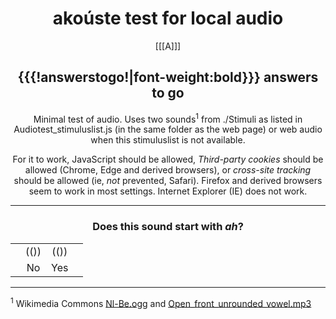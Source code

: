 <center>

# akoúste test for local audio

[[[A]]]

## {{{!answerstogo!|font-weight:bold}}} answers to go

Minimal test of audio. Uses two sounds<sup>1</sup> from ./Stimuli as listed in Audiotest_stimuluslist.js (in the same folder as the web page) or web audio when this stimuluslist is not available.

For it to work, JavaScript should be allowed, *Third-party cookies* should be allowed (Chrome, Edge and derived browsers),  or *cross-site tracking* should be allowed (ie, *not* prevented, Safari). Firefox and derived browsers seem to work in most settings. Internet Explorer (IE) does not work.

</center>

---------------------------

<center>

### Does this sound start with *ah*?

|     |      |      |     |
| ---:|:----:|:----:|:--- |
|     | (()) | (()) |     |
|     | No   | Yes  |     |

</center>

---------------------------

<sup>1</sup> Wikimedia Commons [Nl-Be.ogg](https://commons.wikimedia.org/wiki/File:Nl-Be.ogg) and [Open_front_unrounded_vowel.mp3](https://commons.wikimedia.org/wiki/File:Open_front_unrounded_vowel.ogg)

[//comment]: # "These are internal parameters for the experiment and visible texts not in this Markdown"
[//comment]: # "----------"
[//parameter]: # "ExperimentAcronym:Audiotest"
[//parameter]: # "audioBaseURL:./Stimuli/"
[//parameter]: # "PracticeItems:0"
[//parameter]: # "ShuffleStimuli:true"
[//parameter]: # "RandomizeAB:false"
[//parameter]: # "body.style:"
[//comment]: # "Add error checking digest to results"
[//parameter]: # "addDigest: true"
[//buttontext]: # "NextText:Next"
[//buttontext]: # "NextAlertText:Please listen to the recordings and answer the questions first"
[//buttontext]: # "ReadyText:Ready"
[//buttontext]: # "PlayText:Play"
[//buttontext]: # "RestartPageText:Restart"
[//buttontext]: # "SaveButtonText:Save Results"
[//buttontext]: # "SaveText:Please click XXSaveButtonTextXX and store the file"
[//tooltiptext]: # "ToolTipPlay:Play sound"
[//tooltiptext]: # "ToolTipNext:Go to next item"
[//tooltiptext]: # "ToolTipReadyReady please save results"
[//tooltiptext]: # "ToolTipRestart:Start a new experiment session"
[//tooltiptext]: # "ToolTipSave:Save the answer to a file"
[//comment]: # "----------"
[//comment]: # "These are stimuli for this experiment"
[//comment]: # "----------"
[//stimulus0]: # "A"
[//stimulus1]: # "https://upload.wikimedia.org/wikipedia/commons/6/62/De-Aluminium.ogg"
[//stimulus1]: # "https://upload.wikimedia.org/wikipedia/commons/e/e7/Fr-bordure.ogg"
[//comment]: # "----------"
